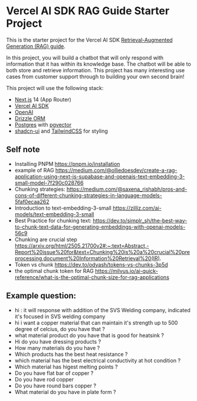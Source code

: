 # Vercel AI SDK RAG Guide Starter Project

This is the starter project for the Vercel AI SDK [Retrieval-Augmented Generation (RAG) guide](https://sdk.vercel.ai/docs/guides/rag-chatbot).

In this project, you will build a chatbot that will only respond with information that it has within its knowledge base. The chatbot will be able to both store and retrieve information. This project has many interesting use cases from customer support through to building your own second brain!

This project will use the following stack:

- [Next.js](https://nextjs.org) 14 (App Router)
- [Vercel AI SDK](https://sdk.vercel.ai/docs)
- [OpenAI](https://openai.com)
- [Drizzle ORM](https://orm.drizzle.team)
- [Postgres](https://www.postgresql.org/) with [ pgvector ](https://github.com/pgvector/pgvector)
- [shadcn-ui](https://ui.shadcn.com) and [TailwindCSS](https://tailwindcss.com) for styling

## Self note

- Installing PNPM https://pnpm.io/installation
- example of RAG https://medium.com/@olliedoesdev/create-a-rag-application-using-next-js-supabase-and-openais-text-embedding-3-small-model-7f290c028766
- Chunking strategies: https://medium.com/@saxena_rishabh/pros-and-cons-of-different-chunking-strategies-in-language-models-5faf0ecaa262
- Introduction to text-embedding-3-small https://zilliz.com/ai-models/text-embedding-3-small
- Best Practice for chunking text: https://dev.to/simplr_sh/the-best-way-to-chunk-text-data-for-generating-embeddings-with-openai-models-56c9
- Chunking are crucial step https://arxiv.org/html/2505.21700v2#:~:text=Abstract,-Report%20issue%20for&text=Chunking%20is%20a%20crucial%20preprocessing,document%20Information%20Retrieval%20(IR).
- Token vs chunk https://dev.to/odyash/tokens-vs-chunks-3p5d
- the optimal chunk token for RAG https://milvus.io/ai-quick-reference/what-is-the-optimal-chunk-size-for-rag-applications

## Example question:

- hi : it will response with addition of the SVS Welding company, indicated it's focused in SVS welding company
- hi i want a copper material that can maintain it's strength up to 500 degree of celcius, do you have that ?
- what material product do you have that is good for heatsink ?
- Hi do you have dressing products ?
- How many materials do you have ?
- Which products has the best heat resistance ?
- which material has the best electrical conductivity at hot condition ?
- Which material has higest melting points ?
- Do you have flat bar of copper ?
- Do you have rod copper
- Do you have round bars copper ?
- What material do you have in plate form ?
